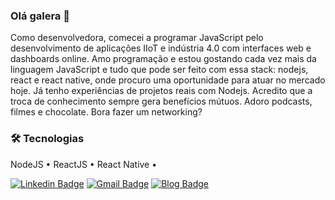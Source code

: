 ### Olá galera 👋
Como desenvolvedora, comecei a programar JavaScript pelo desenvolvimento de aplicações IIoT e indústria 4.0 com interfaces web e dashboards online. Amo programação e estou gostando cada vez mais da linguagem JavaScript e tudo que pode ser feito com essa stack: nodejs, react e react native, onde procuro uma oportunidade para atuar no mercado hoje. Já tenho experiências de projetos reais com Nodejs. Acredito que a troca de conhecimento sempre gera benefícios mútuos. Adoro podcasts, filmes e chocolate. Bora fazer um networking?

### 🛠 Tecnologias
<p align="left">
 NodeJS •
 ReactJS •
 React Native • 
</p>

 [![Linkedin Badge](https://img.shields.io/badge/-LinkedIn-blue?style=flat-square&logo=Linkedin&logoColor=white&link=https://www.linkedin.com/in/thaylapedroso/)](https://www.linkedin.com/in/thaylapedroso/) [![Gmail Badge](https://img.shields.io/badge/-GMail-c14438?style=flat-square&logo=Gmail&logoColor=white&link=mailto:thayla.pedroso88@gmail.com)](mailto:thayla.pedroso88@gmail.com) [![Blog Badge](https://img.shields.io/badge/-Blog-green?style=flat-square&logo=Blog&logoColor=white&link=http://pensaengenheira.blogspot.com/)](http://pensaengenheira.blogspot.com/)

<!--
**ThayPedroso/ThayPedroso** is a ✨ _special_ ✨ repository because its `README.md` (this file) appears on your GitHub profile.

Here are some ideas to get you started:

- 🔭 I’m currently working on ...
- 🌱 I’m currently learning ...
- 👯 I’m looking to collaborate on ...
- 🤔 I’m looking for help with ...
- 💬 Ask me about ...
- 📫 How to reach me: ...
- 😄 Pronouns: ...
- ⚡ Fun fact: ...
-->
